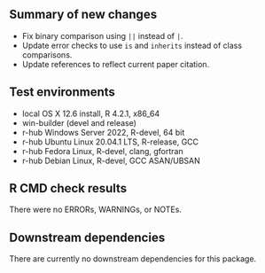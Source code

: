 ## Summary of new changes
* Fix binary comparison using `||` instead of `|`.
* Update error checks to use `is` and `inherits` instead of class comparisons.
* Update references to reflect current paper citation.

## Test environments
* local OS X 12.6 install, R 4.2.1, x86_64
* win-builder (devel and release)
* r-hub Windows Server 2022, R-devel, 64 bit
* r-hub Ubuntu Linux 20.04.1 LTS, R-release, GCC
* r-hub Fedora Linux, R-devel, clang, gfortran
* r-hub Debian Linux, R-devel, GCC ASAN/UBSAN

## R CMD check results
There were no ERRORs, WARNINGs, or NOTEs.

## Downstream dependencies
There are currently no downstream dependencies for this package.




